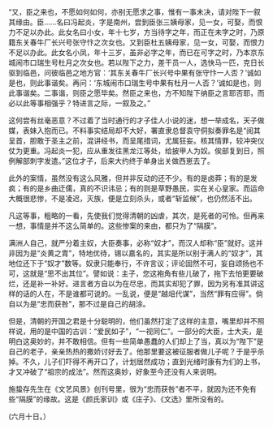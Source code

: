 “又，臣之来也，不愿如何如何，亦别无愿求之事，惟有一事未决，请对陛下一叙其缘由。臣……名曰冯起炎，字是南州，尝到臣张三姨母家，见一女，可娶，而恨力不足以办此。此女名曰小女，年十七岁，方当待字之年，而正在未字之时，乃原籍东关春牛厂长兴号张守忭之次女也。又到臣杜五姨母家，见一女，可娶，而恨力不足以办此。此女名小凤，年十三岁，虽非必字之年，而已在可字之时，乃本京东城闹市口瑞生号杜月之次女也。若以陛下之力，差干员一人，选快马一匹，克日长驱到临邑，问彼临邑之地方官：‘其东关春牛厂长兴号中果有张守忭一人否？’诚如是也，则此事谐矣。再问：‘东城闹市口瑞生号中果有杜月一人否？’诚如是也，则此事谐矣。二事谐，则臣之愿毕矣。然臣之来也，方不知陛下纳臣之言耶否耶，而必以此等事相强乎？特进言之际，一叙及之。”

  

这何尝有丝毫恶意？不过着了当时通行的才子佳人小说的迷，想一举成名，天子做媒，表妹入抱而已。不料事实结局却不大好，署直隶总督袁守侗拟奏罪名是“阅其呈首，胆敢于圣主之前，混讲经书，而呈尾措词，尤属狂妄。核其情罪，较冲突仪仗为更重。冯起炎一犯，应从重发往黑龙江等处，给披甲人为奴。俟部复到日，照例解部刺字发遣。”这位才子，后来大约终于单身出关做西崽去了。

此外的案情，虽然没有这么风雅，但并非反动的还不少。有的是卤莽；有的是发疯；有的是乡曲迂儒，真的不识讳忌；有的则是草野愚民，实在关心皇家。而运命大概很悲惨，不是凌迟，灭族，便是立刻杀头，或者“斩监候”，也仍然活不出。

凡这等事，粗略的一看，先使我们觉得清朝的凶虐，其次，是死者的可怜。但再来一想，事情是并不这么简单的。这些惨案的来由，都只为了“隔膜”。

满洲人自己，就严分着主奴，大臣奏事，必称“奴才”，而汉人却称“臣”就好。这并非因为是“炎黄之胄”，特地优待，锡以嘉名的，其实是所以别于满人的“奴才”，其地位还下于“奴才”数等。奴隶只能奉行，不许言议；评论固然不可，妄自颂扬也不可，这就是“思不出其位”。譬如说：主子，您这袍角有些儿破了，拖下去怕更要破烂，还是补一补好。进言者方自以为在尽忠，而其实却犯了罪，因为另有准其讲这样的话的人在，不是谁都可说的。一乱说，便是“越俎代谋”，当然“罪有应得”。倘自以为是“忠而获咎”，那不过是自己的胡涂。

但是，清朝的开国之君是十分聪明的，他们虽然打定了这样的主意，嘴里却并不照样说，用的是中国的古训：“爱民如子”，“一视同仁”。一部分的大臣，士大夫，是明白这奥妙的，并不敢相信。但有一些简单愚蠢的人们却上了当，真以为“陛下”是自己的老子，亲亲热热的撒娇讨好去了。他那里要这被征服者做儿子呢？于是乎杀掉。不久，儿子们吓得不再开口了，计划居然成功；直到光绪时康有为们的上书，才又冲破了“祖宗的成法”。然而这奥妙，好象至今还没有人来说明。

施蛰存先生在《文艺风景》创刊号里，很为“忠而获咎”者不平，就因为还不免有些“隔膜”的缘故。这是《颜氏家训》或《庄子》、《文选》里所没有的。

  

(六月十日。）